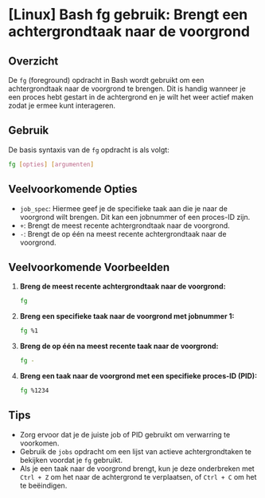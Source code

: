 # [Linux] Bash fg gebruik: Brengt een achtergrondtaak naar de voorgrond

## Overzicht
De `fg` (foreground) opdracht in Bash wordt gebruikt om een achtergrondtaak naar de voorgrond te brengen. Dit is handig wanneer je een proces hebt gestart in de achtergrond en je wilt het weer actief maken zodat je ermee kunt interageren.

## Gebruik
De basis syntaxis van de `fg` opdracht is als volgt:

```bash
fg [opties] [argumenten]
```

## Veelvoorkomende Opties
- `job_spec`: Hiermee geef je de specifieke taak aan die je naar de voorgrond wilt brengen. Dit kan een jobnummer of een proces-ID zijn.
- `+`: Brengt de meest recente achtergrondtaak naar de voorgrond.
- `-`: Brengt de op één na meest recente achtergrondtaak naar de voorgrond.

## Veelvoorkomende Voorbeelden

1. **Breng de meest recente achtergrondtaak naar de voorgrond:**
   ```bash
   fg
   ```

2. **Breng een specifieke taak naar de voorgrond met jobnummer 1:**
   ```bash
   fg %1
   ```

3. **Breng de op één na meest recente taak naar de voorgrond:**
   ```bash
   fg -
   ```

4. **Breng een taak naar de voorgrond met een specifieke proces-ID (PID):**
   ```bash
   fg %1234
   ```

## Tips
- Zorg ervoor dat je de juiste job of PID gebruikt om verwarring te voorkomen.
- Gebruik de `jobs` opdracht om een lijst van actieve achtergrondtaken te bekijken voordat je `fg` gebruikt.
- Als je een taak naar de voorgrond brengt, kun je deze onderbreken met `Ctrl + Z` om het naar de achtergrond te verplaatsen, of `Ctrl + C` om het te beëindigen.